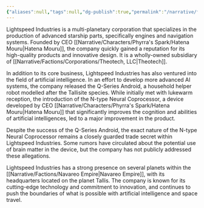 ```yaml
---
{"aliases":null,"tags":null,"dg-publish":true,"permalink":"/narrative/factions/corporations/lightspeed-industries/","dgPassFrontmatter":true}
---
```


Lightspeed Industries is a multi-planetary corporation that specializes in the production of advanced starship parts, specifically engines and navigation systems. Founded by CEO [[Narrative/Characters/Phyrra's Spark/Hatena Mouru\|Hatena Mouru]], the company quickly gained a reputation for its high-quality products and innovative design. It is a wholly-owned subsidiary of [[Narrative/Factions/Corporations/Theotech, LLC\|Theotech]].

In addition to its core business, Lightspeed Industries has also ventured into the field of artificial intelligence. In an effort to develop more advanced AI systems, the company released the Q-Series Android, a household helper robot modelled after the Tallisite species. While initially met with lukewarm reception, the introduction of the N-type Neural Coprocessor, a device developed by CEO [[Narrative/Characters/Phyrra's Spark/Hatena Mouru\|Hatena Mouru]] that significantly improves the cognition and abilities of artificial intelligences, led to a major improvement in the product.

Despite the success of the Q-Series Android, the exact nature of the N-type Neural Coprocessor remains a closely guarded trade secret within Lightspeed Industries. Some rumors have circulated about the potential use of brain matter in the device, but the company has not publicly addressed these allegations.

Lightspeed Industries has a strong presence on several planets within the [[Narrative/Factions/Navareo Empire\|Navareo Empire]], with its headquarters located on the planet Tallis. The company is known for its cutting-edge technology and commitment to innovation, and continues to push the boundaries of what is possible with artificial intelligence and space travel.

